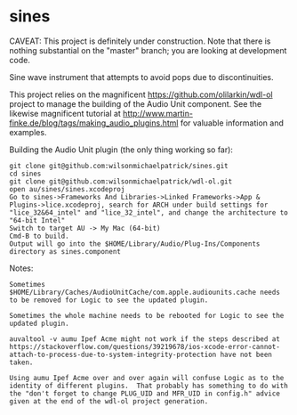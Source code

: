# sines

CAVEAT:  This project is definitely under construction.  Note that there is nothing substantial on the "master" branch; you are looking at development code.

Sine wave instrument that attempts to avoid pops due to discontinuities.

This project relies on the magnificent https://github.com/olilarkin/wdl-ol project to manage the building of the Audio Unit component.  See the likewise magnificent tutorial at http://www.martin-finke.de/blog/tags/making_audio_plugins.html for valuable information and examples.

Building the Audio Unit plugin (the only thing working so far):
```
git clone git@github.com:wilsonmichaelpatrick/sines.git
cd sines
git clone git@github.com:wilsonmichaelpatrick/wdl-ol.git
open au/sines/sines.xcodeproj
Go to sines->Frameworks And Libraries->Linked Frameworks->App & Plugins->lice.xcodeproj, search for ARCH under build settings for "lice_32&64_intel" and "lice_32_intel", and change the architecture to "64-bit Intel"
Switch to target AU -> My Mac (64-bit)
Cmd-B to build.
Output will go into the $HOME/Library/Audio/Plug-Ins/Components directory as sines.component
```

Notes:
```
Sometimes $HOME/Library/Caches/AudioUnitCache/com.apple.audiounits.cache needs to be removed for Logic to see the updated plugin.

Sometimes the whole machine needs to be rebooted for Logic to see the updated plugin.

auvaltool -v aumu Ipef Acme might not work if the steps described at https://stackoverflow.com/questions/39219678/ios-xcode-error-cannot-attach-to-process-due-to-system-integrity-protection have not been taken.

Using aumu Ipef Acme over and over again will confuse Logic as to the identity of different plugins.  That probably has something to do with the "don't forget to change PLUG_UID and MFR_UID in config.h" advice given at the end of the wdl-ol project generation.
```
